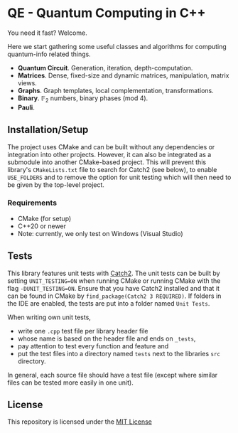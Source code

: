 # QE - Quantum Computing in C++

You need it fast? Welcome. 

Here we start gathering some useful classes and algorithms for computing quantum-info related things. 

- **Quantum Circuit**. Generation, iteration, depth-computation. 
- **Matrices**. Dense, fixed-size and dynamic matrices, manipulation, matrix views. 
- **Graphs**. Graph templates, local complementation, transformations. 
- **Binary**. $\mathbb{F}_2$ numbers, binary phases (mod 4). 
- **Pauli**. 


## Installation/Setup

The project uses CMake and can be built without any dependencies or integration into other projects. 
However, it can also be integrated as a submodule into another CMake-based project. 
This will prevent this library's `CMakeLists.txt` file to search for Catch2 (see below), to enable `USE_FOLDERS` and to remove the option for unit testing which will then need to be given by the top-level project. 

### Requirements
- CMake (for setup)
- C++20 or newer
- Note: currently, we only test on Windows (Visual Studio)



## Tests

This library features unit tests with [Catch2](https://github.com/catchorg/Catch2). 
The unit tests can be built by setting `UNIT_TESTING=ON` when running CMake or running CMake with the flag `-DUNIT_TESTING=ON`. 
Ensure that you have Catch2 installed and that it can be found in CMake by `find_package(Catch2 3 REQUIRED)`. 
If folders in the IDE are enabled, the tests are put into a folder named `Unit Tests`. 

When writing own unit tests,
- write one `.cpp` test file per library header file
- whose name is based on the header file and ends on `_tests`,
- pay attention to test every function and feature and
- put the test files into a directory named `tests` next to the libraries `src` directory.

In general, each source file should have a test file (except where similar files can be tested more easily in one unit).

## License

This repository is licensed under the [MIT License][license]

[repository]: https://github.com/Mc-Zen/qe
[license]: https://github.com/Mc-Zen/qe/blob/main/LICENSE.txt
